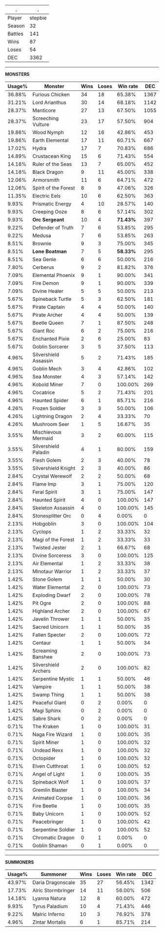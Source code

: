 .|.
|-|-
Player|stepbie
Season|32
Battles|141
Wins|87
Loses|54
DEC|3362

---
**MONSTERS**

Usage%|Monster|Wins|Loses|Win rate|DEC|
-|-|-|-|-|-|
36.88%|Furious Chicken|34|18|65.38%|1367|
31.21%|Lord Arianthus|30|14|68.18%|1142|
28.37%|Manticore|27|13|67.50%|1055|
28.37%|Screeching Vulture|23|17|57.50%|904|
19.86%|Wood Nymph|12|16|42.86%|453|
19.86%|Earth Elemental|17|11|60.71%|667|
17.02%|Hydra|17|7|70.83%|686|
14.89%|Crustacean King|15|6|71.43%|554|
14.18%|Ruler of the Seas|13|7|65.00%|452|
14.18%|Black Dragon|9|11|45.00%|338|
12.06%|Armorsmith|11|6|64.71%|472|
12.06%|Spirit of the Forest|8|9|47.06%|326|
11.35%|Electric Eels|10|6|62.50%|363|
9.93%|Prismatic Energy|4|10|28.57%|140|
9.93%|Creeping Ooze|8|6|57.14%|302|
9.93%|**Orc Sergeant**|10|4|**71.43%**|397|
9.22%|Defender of Truth|7|6|53.85%|295|
9.22%|Medusa|7|6|53.85%|263|
8.51%|Brownie|9|3|75.00%|345|
8.51%|**Lone Boatman**|7|5|**58.33%**|295|
8.51%|Sea Genie|6|6|50.00%|216|
7.80%|Cerberus|9|2|81.82%|376|
7.09%|Elemental Phoenix|9|1|90.00%|341|
7.09%|Fire Demon|9|1|90.00%|339|
7.09%|Divine Healer|5|5|50.00%|213|
5.67%|Spineback Turtle|5|3|62.50%|181|
5.67%|Pirate Captain|4|4|50.00%|140|
5.67%|Pirate Archer|4|4|50.00%|139|
5.67%|Beetle Queen|7|1|87.50%|248|
5.67%|Giant Roc|6|2|75.00%|216|
5.67%|Enchanted Pixie|2|6|25.00%|83|
5.67%|Goblin Sorcerer|3|5|37.50%|113|
4.96%|Silvershield Assassin|5|2|71.43%|185|
4.96%|Goblin Mech|3|4|42.86%|102|
4.96%|Sea Monster|4|3|57.14%|142|
4.96%|Kobold Miner|7|0|100.00%|269|
4.96%|Cocatrice|5|2|71.43%|201|
4.96%|Haunted Spider|6|1|85.71%|216|
4.26%|Frozen Soldier|3|3|50.00%|106|
4.26%|Lightning Dragon|2|4|33.33%|70|
4.26%|Mushroom Seer|1|5|16.67%|35|
3.55%|Mischievous Mermaid|3|2|60.00%|115|
3.55%|Silvershield Paladin|4|1|80.00%|159|
3.55%|Flesh Golem|2|3|40.00%|78|
3.55%|Silvershield Knight|2|3|40.00%|86|
2.84%|Crystal Werewolf|2|2|50.00%|68|
2.84%|Flame Imp|3|1|75.00%|120|
2.84%|Feral Spirit|3|1|75.00%|147|
2.84%|Haunted Spirit|4|0|100.00%|147|
2.84%|Skeleton Assassin|4|0|100.00%|145|
2.84%|Stonesplitter Orc|0|4|0.00%|0|
2.13%|Hobgoblin|3|0|100.00%|104|
2.13%|Cyclops|1|2|33.33%|32|
2.13%|Magi of the Forest|1|2|33.33%|33|
2.13%|Twisted Jester|2|1|66.67%|68|
2.13%|Divine Sorceress|3|0|100.00%|125|
2.13%|Air Elemental|1|2|33.33%|38|
2.13%|Minotaur Warrior|1|2|33.33%|37|
1.42%|Stone Golem|1|1|50.00%|30|
1.42%|Water Elemental|2|0|100.00%|73|
1.42%|Exploding Dwarf|2|0|100.00%|78|
1.42%|Pit Ogre|2|0|100.00%|88|
1.42%|Highland Archer|2|0|100.00%|67|
1.42%|Javelin Thrower|1|1|50.00%|35|
1.42%|Sacred Unicorn|1|1|50.00%|35|
1.42%|Fallen Specter|2|0|100.00%|72|
1.42%|Centaur|1|1|50.00%|34|
1.42%|Screaming Banshee|2|0|100.00%|73|
1.42%|Silvershield Archers|2|0|100.00%|82|
1.42%|Serpentine Mystic|1|1|50.00%|46|
1.42%|Vampire|1|1|50.00%|38|
1.42%|Swamp Thing|1|1|50.00%|38|
1.42%|Peaceful Giant|0|2|0.00%|0|
1.42%|Magi Sphinx|0|2|0.00%|0|
1.42%|Sabre Shark|0|2|0.00%|0|
0.71%|The Kraken|1|0|100.00%|31|
0.71%|Naga Fire Wizard|1|0|100.00%|35|
0.71%|Spirit Miner|1|0|100.00%|32|
0.71%|Undead Rexx|1|0|100.00%|32|
0.71%|Octopider|1|0|100.00%|32|
0.71%|Elven Cutthroat|1|0|100.00%|52|
0.71%|Angel of Light|1|0|100.00%|35|
0.71%|Spineback Wolf|1|0|100.00%|37|
0.71%|Gremlin Blaster|1|0|100.00%|34|
0.71%|Animated Corpse|1|0|100.00%|36|
0.71%|Fire Beetle|1|0|100.00%|35|
0.71%|Baby Unicorn|1|0|100.00%|52|
0.71%|Peacebringer|1|0|100.00%|42|
0.71%|Serpentine Soldier|1|0|100.00%|52|
0.71%|Chromatic Dragon|0|1|0.00%|0|
0.71%|Goblin Shaman|0|1|0.00%|0|

---
**SUMMONERS**

Usage%|Summoner|Wins|Loses|Win rate|DEC|
-|-|-|-|-|-|
43.97%|Daria Dragonscale|35|27|56.45%|1342|
17.73%|Alric Stormbringer|14|11|56.00%|506|
14.18%|Lyanna Natura|12|8|60.00%|472|
9.93%|Tyrus Paladium|10|4|71.43%|446|
9.22%|Malric Inferno|10|3|76.92%|378|
4.96%|Zintar Mortalis|6|1|85.71%|214|
